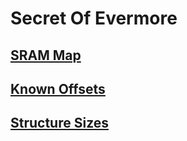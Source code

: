 ﻿# Secret Of Evermore

## [SRAM Map](Markdown/Items/Sram.md)
## [Known Offsets](Markdown/Offsets.md)
## [Structure Sizes](Markdown/Sizes.md)
